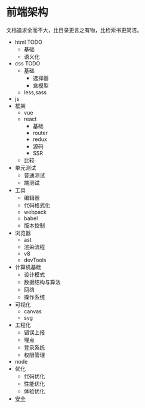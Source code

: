 # 前端架构

文档追求全而不大，比目录更言之有物，比检索书更简洁。

- html TODO
  - 基础
  - 语义化
- css TODO
  - 基础
    - 选择器
    - 盒模型
  - less,sass
- js
- 框架
  - vue
  - react
    - 基础
    - router
    - redux
    - 源码
    - SSR
  - 比较
- 单元测试
  - 普通测试
  - 端测试
- 工具
  - 编辑器
  - 代码格式化
  - webpack
  - babel
  - 版本控制
- 浏览器
  - ast
  - 渲染流程
  - v8
  - devTools
- 计算机基础
  - 设计模式
  - 数据结构与算法
  - 网络
  - 操作系统
- 可视化
  - canvas
  - svg
- 工程化
  - 错误上报
  - 埋点
  - 登录系统
  - 权限管理
- node
- 优化
  - 代码优化
  - 性能优化
  - 体验优化
- [安全](./security/index.md)
